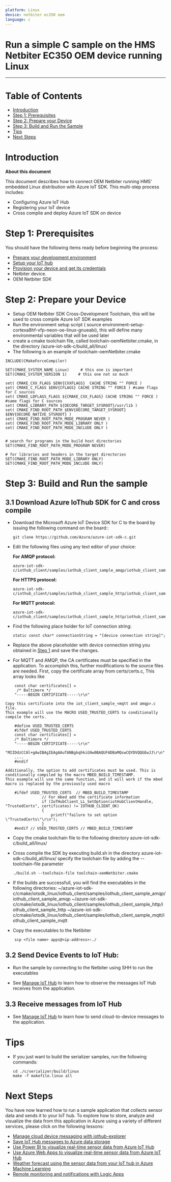 ```yaml
---
platform: Linux
device: netbiter ec350 oem
language: c
---
```


Run a simple C sample on the HMS Netbiter EC350 OEM device running Linux
===
---

# Table of Contents

-   [Introduction](#Introduction)
-   [Step 1: Prerequisites](#Prerequisites)
-   [Step 2: Prepare your Device](#PrepareDevice)
-   [Step 3: Build and Run the Sample](#Build)
-   [Tips](#tips)
-   [Next Steps](#NextSteps)


<a name="Introduction"></a>
# Introduction

**About this document**

This document describes how to connect OEM Netbiter running HMS' embedded Linux distribution with Azure IoT SDK. This multi-step process includes:
-   Configuring Azure IoT Hub
-   Registering your IoT device
-   Cross complie and deploy Azure IoT SDK on device

<a name="Prerequisites"></a>
# Step 1: Prerequisites

You should have the following items ready before beginning the process:

-   [Prepare your development environment][setup-devbox-linux]
-   [Setup your IoT hub][lnk-setup-iot-hub]
-   [Provision your device and get its credentials][lnk-manage-iot-hub]
-   Netbiter device.
-   OEM Netbiter SDK

<a name="PrepareDevice"></a>
# Step 2: Prepare your Device
-   Setup OEM Netbiter SDK Cross-Development Toolchain, this will be used to cross compile Azure IoT SDK examples
-   Run the environment setup script ( source environment-setup-cortexa8hf-vfp-neon-oe-linux-gnueabi), this will define many environmental variables that will be used later
-   create a cmake toolchain file, called toolchain-oemNetbiter.cmake, in the directory /azure-iot-sdk-c/build_all/linux/
-   The following is an example of toolchain-oemNetbiter.cmake

```
INCLUDE(CMakeForceCompiler)

SET(CMAKE_SYSTEM_NAME Linux)     # this one is important
SET(CMAKE_SYSTEM_VERSION 1)     # this one not so much

set( CMAKE_CXX_FLAGS $ENV{CXXFLAGS}  CACHE STRING "" FORCE )
set( CMAKE_C_FLAGS $ENV{CFLAGS} CACHE STRING "" FORCE ) #same flags for C sources
set( CMAKE_LDFLAGS_FLAGS ${CMAKE_CXX_FLAGS} CACHE STRING "" FORCE ) #same flags for C sources
set( CMAKE_LIBRARY_PATH ${OECORE_TARGET_SYSROOT}/usr/lib )
set( CMAKE_FIND_ROOT_PATH $ENV{OECORE_TARGET_SYSROOT} $ENV{OECORE_NATIVE_SYSROOT} )
set( CMAKE_FIND_ROOT_PATH_MODE_PROGRAM NEVER )
set( CMAKE_FIND_ROOT_PATH_MODE_LIBRARY ONLY )
set( CMAKE_FIND_ROOT_PATH_MODE_INCLUDE ONLY )


# search for programs in the build host directories
SET(CMAKE_FIND_ROOT_PATH_MODE_PROGRAM NEVER)

# for libraries and headers in the target directories
SET(CMAKE_FIND_ROOT_PATH_MODE_LIBRARY ONLY)
SET(CMAKE_FIND_ROOT_PATH_MODE_INCLUDE ONLY)
```


<a name="Build"></a>
# Step 3: Build and Run the sample

<a name="Load"></a>
## 3.1 Download Azure IoThub SDK for C and cross compile


-   Download the Microsoft Azure IoT Device SDK for C to the board by issuing the following command on the board::

        git clone https://github.com/Azure/azure-iot-sdk-c.git

-   Edit the following files using any text editor of your choice:

    **For AMQP protocol:**

        azure-iot-sdk-c/iothub_client/samples/iothub_client_sample_amqp/iothub_client_sample_amqp.c

    **For HTTPS protocol:**

        azure-iot-sdk-c/iothub_client/samples/iothub_client_sample_http/iothub_client_sample_http.c

     **For MQTT protocol:**

        azure-iot-sdk-c/iothub_client/samples/iothub_client_sample_http/iothub_client_sample_mqtt.c

-   Find the following place holder for IoT connection string:

        static const char* connectionString = "[device connection string]";

-   Replace the above placeholder with device connection string you obtained in [Step 1](#Prerequisites) and save the changes.

-   For MQTT and AMQP, the CA certificates must be specified in the application. To accomplish this, further modifications to the source files are needed.
    First, copy the certificate array from certs/certs.c,  This array looks like
```
    const char certificates[] =
     /* Baltimore */
    "-----BEGIN CERTIFICATE-----\r\n"
```
    Copy this certificate into the iot_client_sample_<mqtt and amqp>.c file. 
    This example will use the MACRO USED_TRUSTED_CERTS to conditionally compile the certs.

```
    #define USED_TRUSTED_CERTS
    #ifdef USED_TRUSTED_CERTS
    const char certificates[] =
    /* Baltimore */
    "-----BEGIN CERTIFICATE-----\r\n"
    "MIIDdzCCAl+gAwIBAgIEAgAAuTANBgkqhkiG9w0BAQUFADBaMQswCQYDVQQGEwJJ\r\n"
    ....
    #endif
```     
    Additionally, the option to add certificates must be used. This is conditionally compiled by the macro MBED_BUILD_TIMESTAMP.
    This example will use the same function, and it will work if the mbed macro is replaced by the previously used macro

```
    #ifdef USED_TRUSTED_CERTS  // MBED_BUILD_TIMESTAMP
                // For mbed add the certificate information
                if (IoTHubClient_LL_SetOption(iotHubClientHandle, "TrustedCerts", certificates) != IOTHUB_CLIENT_OK)
                {
                    printf("failure to set option \"TrustedCerts\"\r\n");
                }
    #endif // USED_TRUSTED_CERTS // MBED_BUILD_TIMESTAMP
```    

-   Copy the cmake toolchain file to the following directory azure-iot-sdk-c/build_all/linux/   
-   Cross compile the SDK by executing build.sh in the directory azure-iot-sdk-c/build_all/linux/
    specify the toolchain file by adding the --toolchain-file parameter

        ./build.sh --toolchain-file toolchain-oemNetbiter.cmake


-  If the builds are successfull, you will find the executables in the following directories:
    ~/azure-iot-sdk-c/cmake/iotsdk_linux/iothub_client/samples/iothub_client_sample_amqp/iothub_client_sample_amqp
    ~/azure-iot-sdk-c/cmake/iotsdk_linux/iothub_client/samples/iothub_client_sample_http/iothub_client_sample_http
    ~/azure-iot-sdk-c/cmake/iotsdk_linux/iothub_client/samples/iothub_client_sample_mqtt/iothub_client_sample_mqtt

-   Copy the executables to the Netibiter
```
    scp <file name> apps@<ip-address>:./
```

## 3.2 Send Device Events to IoT Hub:

-   Run the sample by connecting to the Netbiter using SHH to run the executables


-   See [Manage IoT Hub][lnk-manage-iot-hub] to learn how to observe the messages IoT Hub receives from the application.

## 3.3 Receive messages from IoT Hub

-   See [Manage IoT Hub][lnk-manage-iot-hub] to learn how to send cloud-to-device messages to the application.

<a name="tips"></a>
# Tips

- If you just want to build the serializer samples, run the following commands:

  ```
  cd ./c/serializer/build/linux
  make -f makefile.linux all
  ```

<a name="NextSteps"></a>
# Next Steps

You have now learned how to run a sample application that collects sensor data and sends it to your IoT hub. To explore how to store, analyze and visualize the data from this application in Azure using a variety of different services, please click on the following lessons:

-   [Manage cloud device messaging with iothub-explorer]
-   [Save IoT Hub messages to Azure data storage]
-   [Use Power BI to visualize real-time sensor data from Azure IoT Hub]
-   [Use Azure Web Apps to visualize real-time sensor data from Azure IoT Hub]
-   [Weather forecast using the sensor data from your IoT hub in Azure Machine Learning]
-   [Remote monitoring and notifications with Logic Apps]   

[Manage cloud device messaging with iothub-explorer]: https://docs.microsoft.com/en-us/azure/iot-hub/iot-hub-explorer-cloud-device-messaging
[Save IoT Hub messages to Azure data storage]: https://docs.microsoft.com/en-us/azure/iot-hub/iot-hub-store-data-in-azure-table-storage
[Use Power BI to visualize real-time sensor data from Azure IoT Hub]: https://docs.microsoft.com/en-us/azure/iot-hub/iot-hub-live-data-visualization-in-power-bi
[Use Azure Web Apps to visualize real-time sensor data from Azure IoT Hub]: https://docs.microsoft.com/en-us/azure/iot-hub/iot-hub-live-data-visualization-in-web-apps
[Weather forecast using the sensor data from your IoT hub in Azure Machine Learning]: https://docs.microsoft.com/en-us/azure/iot-hub/iot-hub-weather-forecast-machine-learning
[Remote monitoring and notifications with Logic Apps]: https://docs.microsoft.com/en-us/azure/iot-hub/iot-hub-monitoring-notifications-with-azure-logic-apps
[setup-devbox-linux]: https://github.com/Azure/azure-iot-sdk-c/blob/master/doc/devbox_setup.md
[lnk-setup-iot-hub]: ../setup_iothub.md
[lnk-manage-iot-hub]: ../manage_iot_hub.md

